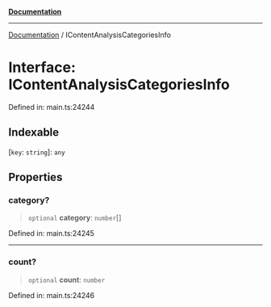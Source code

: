 [**Documentation**](../README.md)

***

[Documentation](../README.md) / IContentAnalysisCategoriesInfo

# Interface: IContentAnalysisCategoriesInfo

Defined in: main.ts:24244

## Indexable

\[`key`: `string`\]: `any`

## Properties

### category?

> `optional` **category**: `number`[]

Defined in: main.ts:24245

***

### count?

> `optional` **count**: `number`

Defined in: main.ts:24246
